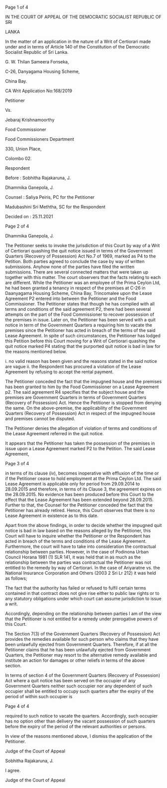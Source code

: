 Page 1 of 4

IN THE COURT OF APPEAL OF THE DEMOCRATIC SOCIALIST REPUBLIC OF SRI

LANKA

In the matter of an application in the nature of a Writ of Certiorari made under and in terms of Article 140 of the Constitution of the Democratic Socialist Republic of Sri Lanka.

G. W. Thilan Sameera Fonseka,

C-26, Danyagama Housing Scheme,

China Bay.

CA Writ Application No:168/2019

Petitioner

Vs.

Jebaraj Krishnamoorthy

Food Commissioner

Food Commissioners Department

330, Union Place,

Colombo 02.

Respondent

Before : Sobhitha Rajakaruna, J.

Dhammika Ganepola, J.

Counsel : Saliya Peiris, PC for the Petitioner

Madubashini Sri Meththa, SC for the Respondent

Decided on : 25.11.2021

Page 2 of 4

Dhammika Ganepola, J.

The Petitioner seeks to invoke the jurisdiction of this Court by way of a Writ of Certiorari quashing the quit notice issued in terms of the Government Quarters (Recovery of Possession) Act No.7 of 1969, marked as P4 to the Petition. Both parties agreed to conclude the case by way of written submissions. Anyhow none of the parties have filed the written submissions. There are several connected matters that were taken up together with this matter. The court observers that the facts relating to each are different. While the Petitioner was an employee of the Prima Ceylon Ltd, he had been granted a tenancy in respect of the premises at C-26 in Daanyagama Housing Scheme, China Bay, Trincomalee upon the Lease Agreement P2 entered into between the Petitioner and the Food Commissioner. The Petitioner states that though he has complied with all terms and conditions of the said agreement P2, there had been several attempts on the part of the Food Commissioner to recover possession of the premises in issue. Later on, the Petitioner has been served with a quit notice in term of the Government Quarters a requiring him to vacate the premises since the Petitioner has acted in breach of the terms of the said Lease Agreement. In spite of such circumstances, the Petitioner has lodged this Petition before this Court moving for a Writ of Certiorari quashing the quit notice marked P4 stating that the purported quit notice is bad in law for the reasons mentioned below.

i. no valid reason has been given and the reasons stated in the said notice are vague ii. the Respondent has procured a violation of the Lease Agreement by refusing to accept the rental payment.

The Petitioner conceded the fact that the impugned house and the premises has been granted to him by the Food Commissioner on a Lease Agreement p2. The said agreement R4 specifies that the subject house and the premises are Government Quarters in terms of Government Quarters (Recovery of Possession) Act. Hence the Petitioner is stopped from denying the same. On the above-premise, the applicability of the Government Quarters (Recovery of Possession) Act in respect of the impugned house and premises cannot be disputed.

The Petitioner denies the allegation of violation of terms and conditions of the Lease Agreement referred in the quit notice.

It appears that the Petitioner has taken the possession of the premises in issue upon a Lease Agreement marked P2 to the Petition. The said Lease Agreement,

Page 3 of 4

in terms of its clause (iv), becomes inoperative with effluxion of the time or if the Petitioner cease to hold employment at the Prima Ceylon Ltd. The said Lease Agreement is applicable only for period from 29.09.2014 to 28.09.2015 and therefore, in terms of its Clause 3, the agreement expires on the 28.09.2015. No evidence has been produced before this Court to the effect that the Lease Agreement has been extended beyond 28.09.2015. Further to that, the Counsel for the Petitioner conceded the fact that the Petitioner has already retired. Hence, this Court observes that there is no Lease Agreement in existence as to this date.

Apart from the above findings, in order to decide whether the impugned quit notice is bad in law based on the reasons alleged by the Petitioner, this Court will have to inquire whether the Petitioner or the Respondent has acted in breach of the terms and conditions of the Lease Agreement. Furthermore, the court will have to take into consideration the contractual relationship between parties. However, in the case of Podinona Urban Council Horana 1981 (1) SLR 141, it was held that in as much as the relationship between the parties was contractual the Petitioner was not entitled to the remedy by way of Certiorari. In the case of Ariyaratne vs. the National Insurance Corporation and Others (2003 2 Sri Lr 212) it was held as follows;

The fact that the authority has failed or refused to fulfil certain terms contained in that contract does not give rise either to public law rights or to any statutory obligations under which court can assume jurisdiction to issue a writ.

Accordingly, depending on the relationship between parties I am of the view that the Petitioner is not entitled for a remedy under prerogative powers of this Court.

The Section 7(3) of the Government Quarters (Recovery of Possession) Act provides the remedies available for such person who claims that they have been unlawfully ejected from Government Quarters. Therefore, if at all the Petitioner claims that he has been unlawfully ejected from Government Quarters, the Petitioner may resort to the alternative remedy available and institute an action for damages or other reliefs in terms of the above section.

In terms of section 4 of the Government Quarters (Recovery of Possession) Act where a quit notice has been served on the occupier of any Government Quarters neither such occupier nor any dependent of such occupier shall be entitled to occupy such quarters after the expiry of the period of within such occupier is

Page 4 of 4

required to such notice to vacate the quarters. Accordingly, such occupier has no option other than delivery the vacant possession of such quarters before the expiry of the period of the relevant authorities or persons.

In view of the reasons mentioned above, I dismiss the application of the Petitioner.

Judge of the Court of Appeal

Sobhitha Rajakaruna, J.

I agree.

Judge of the Court of Appeal